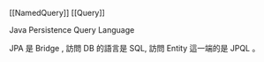 
[[NamedQuery]]
[[Query]]


Java Persistence Query Language

JPA 是 Bridge , 訪問 DB 的語言是 SQL,  訪問 Entity 這一端的是 JPQL 。